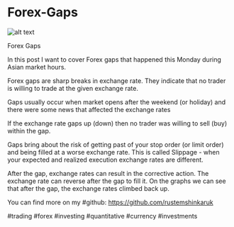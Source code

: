 # Forex-Gaps

![alt text](https://github.com/rustemshinkaruk/Forex-Gaps/blob/master/forex%20gaps%202.png)

Forex Gaps

In this post I want to cover Forex gaps that happened this Monday during Asian market hours.

Forex gaps are sharp breaks in exchange rate. They indicate that no trader is willing to trade at the given exchange rate.

Gaps usually occur when market opens after the weekend (or holiday) and there were some news that affected the exchange rates

If the exchange rate gaps up (down) then no trader was willing to sell (buy) within the gap. 

Gaps bring about the risk of getting past of your stop order (or limit order) and being filled at a worse exchange rate. This is called Slippage - when your expected and realized execution exchange rates are different. 

After the gap, exchange rates can result in the corrective action. The exchange rate can reverse after the gap to fill it. On the graphs we can see that after the gap, the exchange rates climbed back up.

You can find more on my #github: https://github.com/rustemshinkaruk

#trading #forex #investing #quantitative #currency #investments 

